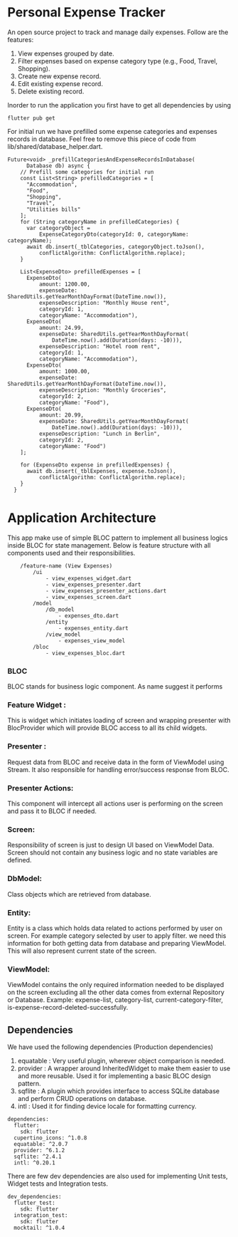 # Personal Expense Tracker

An open source project to track and manage daily expenses. Follow are the features:

1. View expenses grouped by date.
2. Filter expenses based on expense category type (e.g., Food, Travel, Shopping).
3. Create new expense record.
4. Edit existing expense record.
5. Delete existing record.

Inorder to run the application you first have to get all dependencies by using 
```
flutter pub get
```

For initial run we have prefilled some expense categories and expenses records in database. Feel free to remove this piece of code from lib/shared/database_helper.dart.
```
Future<void> _prefillCategoriesAndExpenseRecordsInDatabase(
      Database db) async {
    // Prefill some categories for initial run
    const List<String> prefilledCategories = [
      "Accommodation",
      "Food",
      "Shopping",
      "Travel",
      "Utilities bills"
    ];
    for (String categoryName in prefilledCategories) {
      var categoryObject =
          ExpenseCategoryDto(categoryId: 0, categoryName: categoryName);
      await db.insert(_tblCategories, categoryObject.toJson(),
          conflictAlgorithm: ConflictAlgorithm.replace);
    }

    List<ExpenseDto> prefilledExpenses = [
      ExpenseDto(
          amount: 1200.00,
          expenseDate: SharedUtils.getYearMonthDayFormat(DateTime.now()),
          expenseDescription: "Monthly House rent",
          categoryId: 1,
          categoryName: "Accommodation"),
      ExpenseDto(
          amount: 24.99,
          expenseDate: SharedUtils.getYearMonthDayFormat(
              DateTime.now().add(Duration(days: -10))),
          expenseDescription: "Hotel room rent",
          categoryId: 1,
          categoryName: "Accommodation"),
      ExpenseDto(
          amount: 1000.00,
          expenseDate: SharedUtils.getYearMonthDayFormat(DateTime.now()),
          expenseDescription: "Monthly Groceries",
          categoryId: 2,
          categoryName: "Food"),
      ExpenseDto(
          amount: 20.99,
          expenseDate: SharedUtils.getYearMonthDayFormat(
              DateTime.now().add(Duration(days: -10))),
          expenseDescription: "Lunch in Berlin",
          categoryId: 2,
          categoryName: "Food")
    ];

    for (ExpenseDto expense in prefilledExpenses) {
      await db.insert(_tblExpenses, expense.toJson(),
          conflictAlgorithm: ConflictAlgorithm.replace);
    }
  }
```

# Application Architecture
This app make use of simple BLOC pattern to implement all business logics inside BLOC for state management. Below is feature structure with all components used and their responsibilities.
```
    /feature-name (View Expenses)
        /ui
            - view_expenses_widget.dart
            - view_expenses_presenter.dart
            - view_expenses_presenter_actions.dart
            - view_expenses_screen.dart
        /model
            /db_model
                - expenses_dto.dart
            /entity
                - expenses_entity.dart
            /view_model
                - expenses_view_model
        /bloc
            - view_expenses_bloc.dart            
```

### BLOC
BLOC stands for business logic component. As name suggest it performs

### Feature Widget :
This is widget which initiates loading of screen and wrapping presenter with BlocProvider which will provide BLOC access to all its child widgets.

### Presenter :
Request data from BLOC and receive data in the form of ViewModel using Stream. It also responsible for handling error/success response from BLOC.

### Presenter Actions:
This component will intercept all actions user is performing on the screen and pass it to BLOC if needed.

### Screen:
Responsibility of screen is just to design UI based on ViewModel Data. Screen should not contain any business logic and no state variables are defined.

### DbModel:
Class objects which are retrieved from database.

### Entity:
Entity is a class which holds data related to actions performed by user on screen. For example category selected by user to apply filter. we need this information for both getting data from database and preparing ViewModel. This will also represent current state of the screen.

### ViewModel:
ViewModel contains the only required information needed to be displayed on the screen excluding all the other data comes from external Repository or Database.
Example: expense-list, category-list, current-category-filter, is-expense-record-deleted-successfully.


## Dependencies
We have used the following dependencies (Production dependencies)
1. equatable : Very useful plugin, wherever object comparison is needed.
2. provider : A wrapper around InheritedWidget to make them easier to use and more reusable. Used it for implementing a basic BLOC design pattern.
3. sqflite : A plugin which provides interface to access SQLite database and perform CRUD operations on database.
4. intl : Used it for finding device locale for formatting currency.

```
dependencies:
  flutter:
    sdk: flutter
  cupertino_icons: ^1.0.8
  equatable: ^2.0.7
  provider: ^6.1.2
  sqflite: ^2.4.1
  intl: ^0.20.1
```

There are few dev dependencies are also used for implementing Unit tests, Widget tests and Integration tests.
```
dev_dependencies:
  flutter_test:
    sdk: flutter
  integration_test:
    sdk: flutter
  mocktail: ^1.0.4
```

